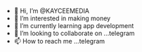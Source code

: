 - 👋 Hi, I’m @KAYCEEMEDIA
- 👀 I’m interested in making money
- 🌱 I’m currently learning app development
- 💞️ I’m looking to collaborate on ...telegram
- 📫 How to reach me ...telegram

<!---
KAYCEEMEDIA/KAYCEEMEDIA is a ✨ special ✨ repository because its `README.md` (this file) appears on your GitHub profile.
You can click the Preview link to take a look at your changes.
--->
